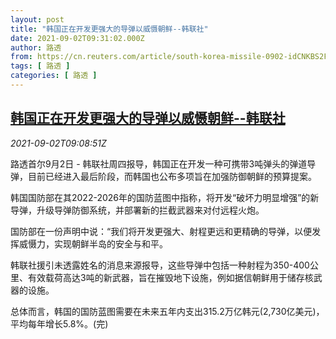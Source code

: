 ```yaml
---
layout: post
title: "韩国正在开发更强大的导弹以威慑朝鲜--韩联社"
date: 2021-09-02T09:31:02.000Z
author: 路透
from: https://cn.reuters.com/article/south-korea-missile-0902-idCNKBS2FY0RX
tags: [ 路透 ]
categories: [ 路透 ]
---
```

<!--1630575062000-->
[韩国正在开发更强大的导弹以威慑朝鲜--韩联社](https://cn.reuters.com/article/south-korea-missile-0902-idCNKBS2FY0RX)
------

<div>
<div><i>2021-09-02T09:08:51Z</i></div><p>路透首尔9月2日 - 韩联社周四报导，韩国正在开发一种可携带3吨弹头的弹道导弹，目前已经进入最后阶段，而韩国也公布多项旨在加强防御朝鲜的预算提案。</p><p>韩国国防部在其2022-2026年的国防蓝图中指称，将开发“破坏力明显增强”的新导弹，升级导弹防御系统，并部署新的拦截武器来对付远程火炮。</p><p>国防部在一份声明中说：“我们将开发更强大、射程更远和更精确的导弹，以便发挥威慑力，实现朝鲜半岛的安全与和平。</p><p>韩联社援引未透露姓名的消息来源报导，这些导弹中包括一种射程为350-400公里、有效载荷高达3吨的新武器，旨在摧毁地下设施，例如据信朝鲜用于储存核武器的设施。</p><p>总体而言，韩国的国防蓝图需要在未来五年内支出315.2万亿韩元(2,730亿美元)，平均每年增长5.8%。(完)</p>
</div>
